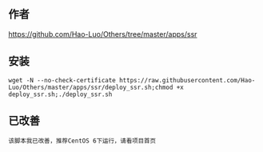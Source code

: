 ## 作者
https://github.com/Hao-Luo/Others/tree/master/apps/ssr

## 安装
```
wget -N --no-check-certificate https://raw.githubusercontent.com/Hao-Luo/Others/master/apps/ssr/deploy_ssr.sh;chmod +x deploy_ssr.sh;./deploy_ssr.sh
```

## 已改善
```
该脚本我已改善，推荐CentOS 6下运行，请看项目首页
```